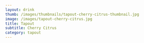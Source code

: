 ```yaml
---
layout: drink
thumb: /images/thumbnails/tapout-cherry-citrus-thumbnail.jpg
image: /images/tapout-cherry-citrus.jpg
title: Tapout
subtitle: Cherry Citrus
category: tapout
---
```


